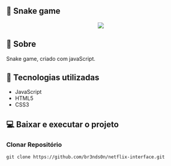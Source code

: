 ## 🐍 Snake game 


<p align="center">
  <img src="https://cdn.discordapp.com/attachments/696749484012601344/899427820495839232/snakegif.gif">
</P>

## 📘 Sobre

Snake game, criado com javaScript.

## 🔧 Tecnologias utilizadas

* JavaScript
* HTML5
* CSS3

## 💻 Baixar e executar o projeto

### Clonar Repositório
```
git clone https://github.com/br3nds0n/netflix-interface.git
```
